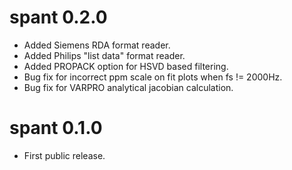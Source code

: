 # spant 0.2.0
* Added Siemens RDA format reader.
* Added Philips "list data" format reader.
* Added PROPACK option for HSVD based filtering.
* Bug fix for incorrect ppm scale on fit plots when fs != 2000Hz.
* Bug fix for VARPRO analytical jacobian calculation.

# spant 0.1.0
* First public release.